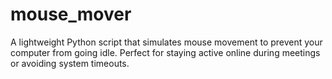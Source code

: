 # mouse_mover
A lightweight Python script that simulates mouse movement to prevent your computer from going idle. Perfect for staying active online during meetings or avoiding system timeouts.
